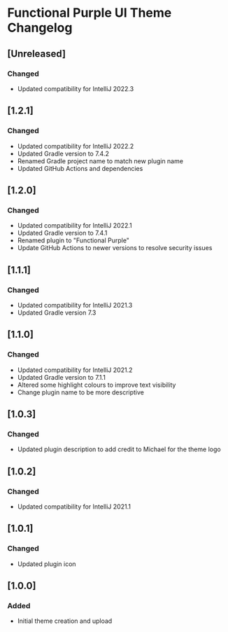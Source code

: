 <!-- Keep a Changelog guide -> https://keepachangelog.com -->

# Functional Purple UI Theme Changelog

## [Unreleased]
### Changed
- Updated compatibility for IntelliJ 2022.3

## [1.2.1]
### Changed
- Updated compatibility for IntelliJ 2022.2
- Updated Gradle version to 7.4.2
- Renamed Gradle project name to match new plugin name
- Updated GitHub Actions and dependencies

## [1.2.0]
### Changed
- Updated compatibility for IntelliJ 2022.1
- Updated Gradle version to 7.4.1
- Renamed plugin to "Functional Purple"
- Update GitHub Actions to newer versions to resolve security issues

## [1.1.1]
### Changed
- Updated compatibility for IntelliJ 2021.3
- Updated Gradle version 7.3

## [1.1.0]
### Changed
- Updated compatibility for IntelliJ 2021.2
- Updated Gradle version to 7.1.1
- Altered some highlight colours to improve text visibility
- Change plugin name to be more descriptive

## [1.0.3]
### Changed
- Updated plugin description to add credit to Michael for the theme logo

## [1.0.2]
### Changed
- Updated compatibility for IntelliJ 2021.1

## [1.0.1]
### Changed
- Updated plugin icon

## [1.0.0]
### Added
- Initial theme creation and upload
